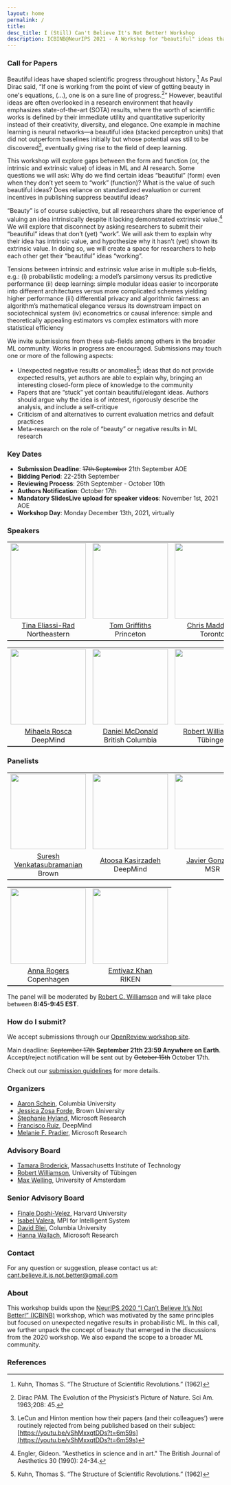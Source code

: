 ```yaml
---
layout: home
permalink: /
title:
desc_title: I (Still) Can't Believe It's Not Better! Workshop
description: ICBINB@NeurIPS 2021 - A Workshop for "beautiful" ideas that *should* have worked
---
```


### Call for Papers

Beautiful ideas have shaped scientific progress throughout history.[^1] As Paul Dirac said, “If one is working from the point of view of getting beauty in one's equations, (…), one is on a sure line of progress.[^2]” However, beautiful ideas are often overlooked in a research environment that heavily emphasizes state-of-the-art (SOTA) results, where the worth of scientific works is defined by their immediate utility and quantitative superiority instead of their creativity, diversity, and elegance. One example in machine learning is neural networks—a beautiful idea (stacked perceptron units) that did not outperform baselines initially but whose potential was still to be discovered[^3], eventually giving rise to the field of deep learning.

This workshop will explore gaps between the form and function (or, the intrinsic and extrinsic value) of ideas in ML and AI research. Some questions we will ask: Why do we find certain ideas “beautiful” (form) even when they don’t yet seem to “work” (function)? What is the value of such beautiful ideas? Does reliance on standardized evaluation or current incentives in publishing suppress beautiful ideas?

“Beauty” is of course subjective, but all researchers share the experience of valuing an idea intrinsically despite it lacking demonstrated extrinsic value.[^4] We will explore that disconnect by asking researchers to submit their “beautiful” ideas that don’t (yet) “work”. We will ask them to explain why their idea has intrinsic value, and hypothesize why it hasn’t (yet) shown its extrinsic value. In doing so, we will create a space for researchers to help each other get their “beautiful” ideas “working”.

Tensions between intrinsic and extrinsic value arise in multiple sub-fields, e.g.:
    (i) probabilistic modeling: a model’s parsimony versus its predictive performance
    (ii) deep learning: simple modular ideas easier to incorporate into different architectures versus more complicated schemes yielding higher performance
    (iii) differential privacy and algorithmic fairness: an algorithm’s mathematical elegance versus its downstream impact on sociotechnical system
    (iv) econometrics or causal inference: simple and theoretically appealing estimators vs complex estimators with more statistical efficiency

We invite submissions from these sub-fields among others in the broader ML community. Works in progress are encouraged. Submissions may touch one or more of the following aspects:
* Unexpected negative results or anomalies[^1]: ideas that do not provide expected results, yet authors are able to explain why, bringing an interesting closed-form piece of knowledge to the community
* Papers that are “stuck” yet contain beautiful/elegant ideas. Authors should argue why the idea is of interest, rigorously describe the analysis, and include a self-critique
* Criticism of and alternatives to current evaluation metrics and default practices
* Meta-research on the role of “beauty” or negative results in ML research

### Key Dates

* **Submission Deadline**: ~~17th September~~ 21th September AOE
* **Bidding Period**: 22-25th September
* **Reviewing Process**: 26th September - October 10th
* **Authors Notification**: October 17th
* **Mandatory SlidesLive upload for speaker videos**:  November 1st, 2021 AOE
* **Workshop Day**: Monday December 13th, 2021, virtually


### Speakers

<table style="width:100%;border-bottom: 1px solid black;">
  <center>
  <tr>
    <td style="text-align:center"><img src="http://eliassi.org/tina2017.png" height="175"></td>
    <td style="text-align:center"><img src="https://cocosci.princeton.edu/tom/griffiths_0_0.jpg" height="175"></td>
    <td style="text-align:center"><img src="https://www.cs.toronto.edu/~cmaddis/pic/HEADSHOT_IAScirc.jpg" height="175"></td>
    <td style="text-align:center"><img src="https://dsideweb.github.io/images/nyalleng-moorosi.jpg" height="175"></td>



  </tr>
  <tr>
  <td style="text-align:center"><a href="http://eliassi.org/">Tina Eliassi-Rad</a> <br> Northeastern </td>
   <td style="text-align:center"><a href="https://cocosci.princeton.edu/tom/index.php">Tom Griffiths</a> <br> Princeton</td>
   <td style="text-align:center"><a href="https://www.cs.toronto.edu/~cmaddis/">Chris Maddison</a> <br> Toronto </td>
   <td style="text-align:center"><a href="">Nyalleng Moorosi</a> <br> Google AI </td>


  </tr>
  </center>
  </table>

  <table style="width:100%;border-bottom: 1px solid black;">
  <tr>
  <td style="text-align:center"><img src="https://avatars.githubusercontent.com/u/2264591?v=4" height="175"></td>
  <td style="text-align:center"><img src="https://avatars.githubusercontent.com/u/20528078?v=4" height="175"></td>
    <td style="text-align:center"><img src="https://assets.pubpub.org/ecmq36io/51583152278875.jpg" height="175"></td>



  </tr>
  <tr>
  <td style="text-align:center"><a href="http://elarosca.net/">Mihaela Rosca</a> <br>DeepMind</td>
   <td style="text-align:center"><a href="https://dajmcdon.github.io/">Daniel McDonald</a> <br> British Columbia </td>
   <td style="text-align:center"><a href="https://uni-tuebingen.de/en/research/core-research/cluster-of-excellence-machine-learning/research/research/cluster-research-groups/professorships/foundations-of-machine-learning-systems/">Robert Williamson</a> <br> Tübingen </td>


  </tr>
</table>

### Panelists

<table style="width:100%;border-bottom: 1px solid black;">
  <center>
  <tr>
    <td style="text-align:center"><img src="https://faculty.utah.edu/bytes/image.hml?id=u0548623&fullsize=true" height="175"></td>
    <td style="text-align:center"><img src="https://i2.wp.com/kasirzadeh.org/wp-content/uploads/2021/11/FullSizeRender.jpg?resize=300%2C252" height="175"></td>
  <td style="text-align:center"><img src="https://www.microsoft.com/en-us/research/uploads/prod/2020/05/javier.png" height="175"></td>

  </tr>
  <tr>
   <td style="text-align:center"><a href="https://vivo.brown.edu/display/suresh">Suresh Venkatasubramanian</a> <br> Brown </td>
   <td style="text-align:center"><a href="https://kasirzadeh.org/">Atoosa Kasirzadeh</a> <br> DeepMind</td>
   <td style="text-align:center"><a href="https://javiergonzalezh.github.io/">Javier Gonzalez</a> <br> MSR </td>


  </tr>
  </center>
  </table>

  <table style="width:100%;border-bottom: 1px solid black;">
  <tr>
  <td style="text-align:center"><img src="https://annargrs.github.io/assets/images/aro.jpg" height="175"></td>
    <td style="text-align:center"><img src="https://emtiyaz.github.io/emti_2021.jpg" height="175"></td>



  </tr>
  <tr>
  <td style="text-align:center"><a href="https://annargrs.github.io/">Anna Rogers</a> <br>Copenhagen</td>
  <td style="text-align:center"><a href="https://emtiyaz.github.io/">Emtiyaz Khan</a> <br> RIKEN </td>


  </tr>
</table>

The panel will be moderated by [Robert C. Williamson](https://uni-tuebingen.de/en/research/core-research/cluster-of-excellence-machine-learning/research/research/cluster-research-groups/professorships/foundations-of-machine-learning-systems/) and will take place between **8:45-9:45 EST**.

### How do I submit?

We accept submissions through our [OpenReview workshop site](https://openreview.net/group?id=NeurIPS.cc/2021/Workshop/ICBINB).


Main deadline: ~~September 17th~~ **September 21th 23:59 Anywhere on Earth**. Accept/reject notification will be sent out by ~~October 15th~~ October 17th.

Check out our [submission guidelines](https://i-cant-believe-its-not-better.github.io/neurips2021/guidelines/) for more details.

### Organizers

* [Aaron Schein](http://www.columbia.edu/~as5530/), Columbia University
* [Jessica Zosa Forde](https://jzf2101.github.io/), Brown University
* [Stephanie Hyland](https://www.microsoft.com/en-us/research/people/sthyland/), Microsoft Research
* [Francisco Ruiz](https://franrruiz.github.io/), DeepMind
* [Melanie F. Pradier](https://melaniefp.github.io/), Microsoft Research

### Advisory Board

* [Tamara Broderick](https://people.csail.mit.edu/tbroderick/), Massachusetts Institute of Technology
* [Robert Williamson](https://uni-tuebingen.de/en/research/core-research/cluster-of-excellence-machine-learning/research/research/cluster-research-groups/professorships/foundations-of-machine-learning-systems/), University of Tübingen
* [Max Welling](https://staff.fnwi.uva.nl/m.welling/), University of Amsterdam

### Senior Advisory Board

* [Finale Doshi-Velez](https://finale.seas.harvard.edu/), Harvard University
* [Isabel Valera](https://ivaleram.github.io/), MPI for Intelligent System
* [David Blei](http://www.cs.columbia.edu/~blei/), Columbia University
* [Hanna Wallach](http://dirichlet.net/), Microsoft Research

### Contact

For any question or suggestion, please contact us at: <cant.believe.it.is.not.better@gmail.com>

### About

This workshop builds upon the [NeurIPS 2020 “I Can’t Believe It’s Not Better!” (ICBINB)](https://i-cant-believe-its-not-better.github.io/neurips2020/) workshop, which was motivated by the same principles but focused on unexpected negative results in probabilistic ML. In this call, we further unpack the concept of beauty that emerged in the discussions from the 2020 workshop. We also expand the scope to a broader ML community.

### References

[^1]: Kuhn, Thomas S. “The Structure of Scientific Revolutions.” (1962)
[^2]: Dirac PAM. The Evolution of the Physicist’s Picture of Nature. Sci Am. 1963;208: 45.
[^3]: LeCun and Hinton mention how their papers (and their colleagues’) were routinely rejected from being published based on their subject: [https://youtu.be/vShMxxqtDDs?t=6m59s](https://youtu.be/vShMxxqtDDs?t=6m59s)
[^4]: Engler, Gideon. "Aesthetics in science and in art." The British Journal of Aesthetics 30 (1990): 24-34.
